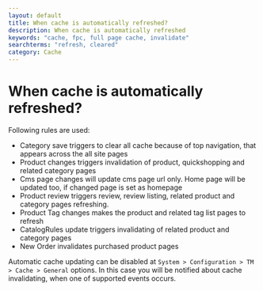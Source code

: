 ```yaml
---
layout: default
title: When cache is automatically refreshed?
description: When cache is automatically refreshed
keywords: "cache, fpc, full page cache, invalidate"
searchterms: "refresh, cleared"
category: Cache
---
```


# When cache is automatically refreshed?

Following rules are used:

* Category save triggers to clear all cache because of top navigation, that
appears across the all site pages
* Product changes triggers invalidation of product, quickshopping and related
category pages
* Cms page changes will update cms page url only. Home page will be updated too,
if changed page is set as homepage
* Product review triggers review, review listing, related product and category
pages refreshing.
* Product Tag changes makes the product and related tag list pages to refresh
* CatalogRules update triggers invalidating of related product and category pages
* New Order invalidates purchased product pages

Automatic cache updating can be disabled at
`System > Configuration > TM > Cache > General` options.
In this case you will be notified about cache invalidating, when one of supported
events occurs.
